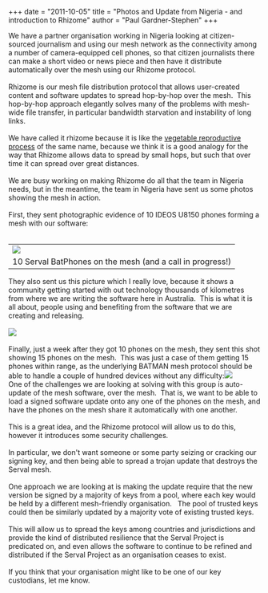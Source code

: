 +++
date = "2011-10-05"
title = "Photos and Update from Nigeria - and introduction to Rhizome"
author = "Paul Gardner-Stephen"
+++

<div class="post-body entry-content" id="post-body-3107391259810830422" itemprop="description articleBody">
We have a partner organisation working in Nigeria looking at citizen-sourced journalism and using our mesh network as the connectivity among a number of camera-equipped cell phones, so that citizen journalists there can make a short video or news piece and then have it distribute automatically over the mesh using our Rhizome protocol.<br/>
<br/>
Rhizome is our mesh file distribution protocol that allows user-created content and software updates to spread hop-by-hop over the mesh.  This hop-by-hop approach elegantly solves many of the problems with mesh-wide file transfer, in particular bandwidth starvation and instability of long links.<br/>
<br/>
We have called it rhizome because it is like the <a href="http://en.wikipedia.org/wiki/Rhizome">vegetable reproductive process</a> of the same name, because we think it is a good analogy for the way that Rhizome allows data to spread by small hops, but such that over time it can spread over great distances.<br/>
<br/>
We are busy working on making Rhizome do all that the team in Nigeria needs, but in the meantime, the team in Nigeria have sent us some photos showing the mesh in action.<br/>
<br/>
First, they sent photographic evidence of 10 IDEOS U8150 phones forming a mesh with our software:<br/>
<br/>
<table align="center" cellpadding="0" cellspacing="0" class="tr-caption-container"><tbody>
<tr><td><a href="https://3.bp.blogspot.com/-m1I9RxIslJA/TozkmVFAyYI/AAAAAAAAAC8/TY1hQ8YCoF8/s1600/DSCF0827.JPG"><img src="https://3.bp.blogspot.com/-m1I9RxIslJA/TozkmVFAyYI/AAAAAAAAAC8/TY1hQ8YCoF8/s400/DSCF0827.JPG"/></a></td></tr>
<tr><td class="tr-caption">10 Serval BatPhones on the mesh (and a call in progress!)</td></tr>
</tbody></table>They also sent us this picture which I really love, because it shows a community getting started with out technology thousands of kilometres from where we are writing the software here in Australia.  This is what it is all about, people using and benefiting from the software that we are creating and releasing.<br/>
<br/>
<a href="https://4.bp.blogspot.com/-68qzyeZ0S-0/TozlXkzJzMI/AAAAAAAAADE/yuLhP7x9mXs/s1600/DSCF0829.JPG"><img src="https://4.bp.blogspot.com/-68qzyeZ0S-0/TozlXkzJzMI/AAAAAAAAADE/yuLhP7x9mXs/s400/DSCF0829.JPG"/></a><br/>
<br/>
Finally, just a week after they got 10 phones on the mesh, they sent this shot showing 15 phones on the mesh.  This was just a case of them getting 15 phones within range, as the underlying BATMAN mesh protocol should be able to handle a couple of hundred devices without any difficulty:<a href="https://1.bp.blogspot.com/-CFJEHgPWBwo/TozlQAScItI/AAAAAAAAADA/UMnBQ9Ohfio/s1600/DSCF0864.JPG"><img src="https://1.bp.blogspot.com/-CFJEHgPWBwo/TozlQAScItI/AAAAAAAAADA/UMnBQ9Ohfio/s400/DSCF0864.JPG"/></a><br/>
One of the challenges we are looking at solving with this group is auto-update of the mesh software, over the mesh.  That is, we want to be able to load a signed software update onto any one of the phones on the mesh, and have the phones on the mesh share it automatically with one another.<br/>
<br/>
This is a great idea, and the Rhizome protocol will allow us to do this, however it introduces some security challenges.<br/>
<br/>
In particular, we don't want someone or some party seizing or cracking our signing key, and then being able to spread a trojan update that destroys the Serval mesh.<br/>
<br/>
One approach we are looking at is making the update require that the new version be signed by a majority of keys from a pool, where each key would be held by a different mesh-friendly organisation.   The pool of trusted keys could then be similarly updated by a majority vote of existing trusted keys.<br/>
<br/>
This will allow us to spread the keys among countries and jurisdictions and provide the kind of distributed resilience that the Serval Project is predicated on, and even allows the software to continue to be refined and distributed if the Serval Project as an organisation ceases to exist.<br/>
<br/>
If you think that your organisation might like to be one of our key custodians, let me know.
<div></div>
</div>